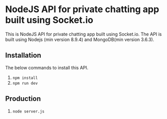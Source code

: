 # NodeJS API for private chatting app built using Socket.io

This is NodeJS API for private chatting app built using Socket.io. 
The API is built using Nodejs (min version 8.9.4) and MongoDB(min version 3.6.3).

## Installation 
The below commands to install this API.
1. `npm install`
2. `npm run dev`

## Production
1. `node server.js`
